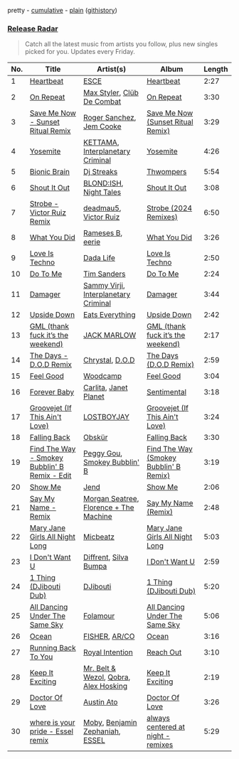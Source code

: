 pretty - [cumulative](/playlists/cumulative/Release%20Radar.md) - [plain](/playlists/plain/37i9dQZEVXbsudmxBFKW7G) ([githistory](https://github.githistory.xyz/vitokorn/spotify-playlist-archive/blob/master/playlists/plain/37i9dQZEVXbsudmxBFKW7G))
### [Release Radar](https://open.spotify.com/playlist/37i9dQZEVXbsudmxBFKW7G)

> Catch all the latest music from artists you follow, plus new singles picked for you. Updates every Friday.

| No. | Title | Artist(s) | Album | Length |
|---|---|---|---|---|
| 1 | [Heartbeat](https://open.spotify.com/track/0Dq497oyYBKMb2lZrtgJco) | [ESCE](https://open.spotify.com/artist/3xVvJGFXPlg9vcRkNB6BGk) | [Heartbeat](https://open.spotify.com/album/2OSqmmGA80u88gB10EElPo) | 2:27 |
| 2 | [On Repeat](https://open.spotify.com/track/1XGKqeShkPsvuUrhNnMyPM) | [Max Styler](https://open.spotify.com/artist/3NKKngINK1tP6BFy0WOyWk), [Clüb De Combat](https://open.spotify.com/artist/0mY4R6feaMEIn9AEO2lMZw) | [On Repeat](https://open.spotify.com/album/6uAOimzv7qtVtW3Rlh9AdX) | 3:30 |
| 3 | [Save Me Now - Sunset Ritual Remix](https://open.spotify.com/track/1VN5GFzYfFkFGaKIJvei8v) | [Roger Sanchez](https://open.spotify.com/artist/1HT9k1ZSUL9IczSstOAgWJ), [Jem Cooke](https://open.spotify.com/artist/0AkL5tzM3UsDlWak9E0OwH) | [Save Me Now (Sunset Ritual Remix)](https://open.spotify.com/album/45ybtyieXJAnaGg7RgUDWi) | 3:29 |
| 4 | [Yosemite](https://open.spotify.com/track/2I7Ph7hRkjOMgy9WCsE4F3) | [KETTAMA](https://open.spotify.com/artist/3an9rnsXKPCAMlZgH4A0n4), [Interplanetary Criminal](https://open.spotify.com/artist/6uJ51uV5rYzu1MJkC4CceI) | [Yosemite](https://open.spotify.com/album/5fDFirEEe5owUhblkIy23d) | 4:26 |
| 5 | [Bionic Brain](https://open.spotify.com/track/1WSR5NQTwcI38YST4SGPzo) | [Dj Streaks](https://open.spotify.com/artist/67YkGjtw8rmC6Ck0GmoxFA) | [Thwompers](https://open.spotify.com/album/60dOb2opTHReRPUOEDXzJ4) | 5:54 |
| 6 | [Shout It Out](https://open.spotify.com/track/1rb2J5X3ncQy0fMixDgWCm) | [BLOND:ISH](https://open.spotify.com/artist/6zsJjoCtL1WByG0VsuFWzR), [Night Tales](https://open.spotify.com/artist/7lCWd42OYd5Rn7UbozbA6R) | [Shout It Out](https://open.spotify.com/album/6eWeacm1Oij2HwG8wHd3ms) | 3:08 |
| 7 | [Strobe - Victor Ruiz Remix](https://open.spotify.com/track/7imzYANu2fpLPkaM92PO2E) | [deadmau5](https://open.spotify.com/artist/2CIMQHirSU0MQqyYHq0eOx), [Victor Ruiz](https://open.spotify.com/artist/0xgdNNa5mIbnJKp8AG8S4z) | [Strobe (2024 Remixes)](https://open.spotify.com/album/7ynt5ILHydfzqMTBhEZqBf) | 6:50 |
| 8 | [What You Did](https://open.spotify.com/track/5XEONEp0zR8hUQitG66IxA) | [Rameses B](https://open.spotify.com/artist/06EfEcjc0vdvI6VNL0soIO), [eerie](https://open.spotify.com/artist/34Ms8SDF1EGvcSULOKjgaV) | [What You Did](https://open.spotify.com/album/16hPDvuC9mngcirBytn3YG) | 3:26 |
| 9 | [Love Is Techno](https://open.spotify.com/track/38xnVHMziybDuOzd0D8Bxy) | [Dada Life](https://open.spotify.com/artist/00sAT5YX8W3xNd1EuqyHw9) | [Love Is Techno](https://open.spotify.com/album/4TXUVwVkUhBxvCOYb2QRKl) | 2:50 |
| 10 | [Do To Me](https://open.spotify.com/track/7aWKXRxZhiDK7D2gEkKWJD) | [Tim Sanders](https://open.spotify.com/artist/1E3ho9kLdNdFz1L1JISV82) | [Do To Me](https://open.spotify.com/album/19hZHBhaLfynrFPFE1AOYL) | 2:24 |
| 11 | [Damager](https://open.spotify.com/track/7lNxQksP0anFNGEq8zsjMS) | [Sammy Virji](https://open.spotify.com/artist/1GuqTQbuixFHD6eBkFwVcb), [Interplanetary Criminal](https://open.spotify.com/artist/6uJ51uV5rYzu1MJkC4CceI) | [Damager](https://open.spotify.com/album/2BtrCfwSWpUByzO4leFHJB) | 3:44 |
| 12 | [Upside Down](https://open.spotify.com/track/0c4Nc8b09Ry23plhCf387W) | [Eats Everything](https://open.spotify.com/artist/4W991QdgKWX4TO864ypInA) | [Upside Down](https://open.spotify.com/album/3GE1ciHI7qSIoY8HQ2jePH) | 2:42 |
| 13 | [GML (thank fuck it’s the weekend)](https://open.spotify.com/track/1ylAagblXaekleEan37UQR) | [JACK MARLOW](https://open.spotify.com/artist/5qIDbjJ9VyV3eogXzEA6H3) | [GML (thank fuck it’s the weekend)](https://open.spotify.com/album/4APevZB8PfwjBUGKNbda0V) | 2:17 |
| 14 | [The Days - D.O.D Remix](https://open.spotify.com/track/23VwsDnz3bvQYiwOTGfC1L) | [Chrystal](https://open.spotify.com/artist/5bQ3wFgekuIMIcWJuxkqLK), [D.O.D](https://open.spotify.com/artist/0Cs47vvRsPgEfliBU9KDiB) | [The Days (D.O.D Remix)](https://open.spotify.com/album/2dH7BWztKQOznx7LT4l65I) | 2:59 |
| 15 | [Feel Good](https://open.spotify.com/track/7bcIg56ekbCMyYKQGyB9Mh) | [Woodcamp](https://open.spotify.com/artist/4X4OIDYqg755pwdswXUXb3) | [Feel Good](https://open.spotify.com/album/19kBzWKFMIYIC2rQGeDdz9) | 3:04 |
| 16 | [Forever Baby](https://open.spotify.com/track/07A5bghc5rp1kXuAYwl7Eo) | [Carlita](https://open.spotify.com/artist/1GVbOnrND8b3eh2JZ4opw8), [Janet Planet](https://open.spotify.com/artist/6WaeCF7BKSHfUuOj4ggRoq) | [Sentimental](https://open.spotify.com/album/15JwpSbmrg94260qjQQYse) | 3:18 |
| 17 | [Groovejet (If This Ain't Love)](https://open.spotify.com/track/6LB6i2iCywifKHg0w5PJ1Q) | [LOSTBOYJAY](https://open.spotify.com/artist/1k0BkkbwTGZGBqrNWwuucL) | [Groovejet (If This Ain't Love)](https://open.spotify.com/album/271PMAzZstjYBAyypPMrPi) | 3:24 |
| 18 | [Falling Back](https://open.spotify.com/track/6Vd1DMK1agDDFoAJyvSSaI) | [Obskür](https://open.spotify.com/artist/29MTNlaVntQaQiDyj8KGwx) | [Falling Back](https://open.spotify.com/album/1PNLHxshVVuPtCQgY7tWGo) | 3:30 |
| 19 | [Find The Way - Smokey Bubblin' B Remix - Edit](https://open.spotify.com/track/2ZPtUFGyi6SrPCSSnXwenD) | [Peggy Gou](https://open.spotify.com/artist/2mLA48B366zkELXYx7hcDN), [Smokey Bubblin' B](https://open.spotify.com/artist/1iXq8vdKgJp43m1vhiAmUM) | [Find The Way (Smokey Bubblin' B Remix)](https://open.spotify.com/album/0VGwTefFVC2h5X9UBQ3qm8) | 3:19 |
| 20 | [Show Me](https://open.spotify.com/track/1kr1CuVE3YH4awSCN0Jj08) | [Jend](https://open.spotify.com/artist/56WlN4e9YbaEI8KdXaFgTN) | [Show Me](https://open.spotify.com/album/6hi53PmXjoEF55zbFpgTjH) | 2:06 |
| 21 | [Say My Name - Remix](https://open.spotify.com/track/6GOOcBV0wLoHrH5D9AWA32) | [Morgan Seatree](https://open.spotify.com/artist/0GInfEJXl2kGPhSsVqEqXh), [Florence + The Machine](https://open.spotify.com/artist/1moxjboGR7GNWYIMWsRjgG) | [Say My Name (Remix)](https://open.spotify.com/album/5zs9KJ2YsEjRzafvTdYTsk) | 2:48 |
| 22 | [Mary Jane Girls All Night Long](https://open.spotify.com/track/5jSJcalWduTa1BqdxuK3W1) | [Micbeatz](https://open.spotify.com/artist/72ybgU1eIksM4jRtQOZsx4) | [Mary Jane Girls All Night Long](https://open.spotify.com/album/4fA5oJXqGavYPhwQb7wuA1) | 5:03 |
| 23 | [I Don't Want U](https://open.spotify.com/track/0riaqupdgVCf58PyhOoh26) | [Diffrent](https://open.spotify.com/artist/7mycnkT3eOskxxGbN9skkV), [Silva Bumpa](https://open.spotify.com/artist/2dPLkqesvPXpIlP65JoLrf) | [I Don't Want U](https://open.spotify.com/album/1APiHnDcdonUwy6mtfUpeO) | 2:59 |
| 24 | [1 Thing (DJibouti Dub)](https://open.spotify.com/track/0iwEad4T5N0dQVoPcR3ADH) | [DJibouti](https://open.spotify.com/artist/2PyUWRpP3uy6MrZB1rPxQw) | [1 Thing (DJibouti Dub)](https://open.spotify.com/album/1QubZs56qbXL6Tce8ysA24) | 5:20 |
| 25 | [All Dancing Under The Same Sky](https://open.spotify.com/track/34nU6alDYCoJUQCPEgzrNl) | [Folamour](https://open.spotify.com/artist/6pJY5At9SiMpAOBrw9YosS) | [All Dancing Under The Same Sky](https://open.spotify.com/album/7neGZmdsrMN8lCICKR7LuR) | 5:06 |
| 26 | [Ocean](https://open.spotify.com/track/5Dvlbh5yIVJw57MM9DejLK) | [FISHER](https://open.spotify.com/artist/1VJ0briNOlXRtJUAzoUJdt), [AR/CO](https://open.spotify.com/artist/7mGI9Sd66FqHjIkwzkgbG7) | [Ocean](https://open.spotify.com/album/4sgos7QFhwHntildfLL23a) | 3:16 |
| 27 | [Running Back To You](https://open.spotify.com/track/4ZPPFxNoZ4xoD4bhrwJLIJ) | [Royal Intention](https://open.spotify.com/artist/72yWzDmSEaSArHnLcRY6SS) | [Reach Out](https://open.spotify.com/album/1d2I7vTP6OO5OsMfnrojhL) | 3:10 |
| 28 | [Keep It Exciting](https://open.spotify.com/track/4hks1EK6HEi0yNn9qCEXUp) | [Mr. Belt & Wezol](https://open.spotify.com/artist/19VDJ9IKyBSUMDJxLsasP6), [Qobra](https://open.spotify.com/artist/1bjS3iRdJCgf410FMDVKGE), [Alex Hosking](https://open.spotify.com/artist/5YCU9eHY4IYTyNa8XRFuw9) | [Keep It Exciting](https://open.spotify.com/album/1IgE29idg8rtuHt40gfvyL) | 2:19 |
| 29 | [Doctor Of Love](https://open.spotify.com/track/5OwLg5uzdyWADI4eY2s41S) | [Austin Ato](https://open.spotify.com/artist/6sCrZwNbMhp1iahiiFQY66) | [Doctor Of Love](https://open.spotify.com/album/5LhsUHiVNHZ7bTJAYh2wLh) | 3:26 |
| 30 | [where is your pride - Essel remix](https://open.spotify.com/track/0eorh39aosICSvw4ueSXMw) | [Moby](https://open.spotify.com/artist/3OsRAKCvk37zwYcnzRf5XF), [Benjamin Zephaniah](https://open.spotify.com/artist/43Y2qDsaehzl7U9s2RtFX6), [ESSEL](https://open.spotify.com/artist/2ucdZN7GyBGxIKHIzksnXc) | [always centered at night - remixes](https://open.spotify.com/album/1aoPo287iL5XUmPzjidHIv) | 5:29 |
